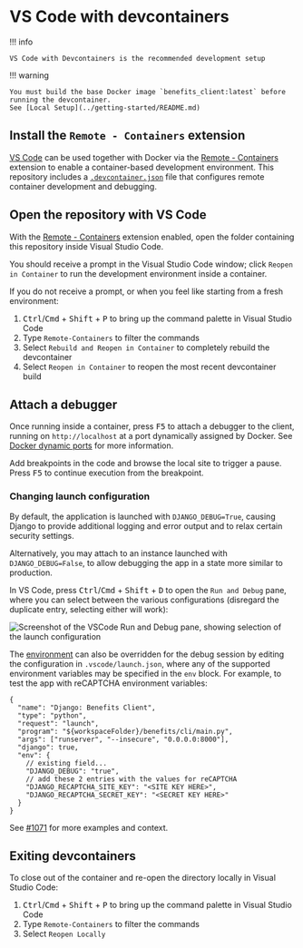 # VS Code with devcontainers

!!! info

    VS Code with Devcontainers is the recommended development setup

!!! warning

    You must build the base Docker image `benefits_client:latest` before running the devcontainer.
    See [Local Setup](../getting-started/README.md)

## Install the `Remote - Containers` extension

[VS Code][vscode] can be used together with Docker via the [Remote - Containers][vscode-containers] extension to enable a
container-based development environment. This repository includes a [`.devcontainer.json`][config-file] file that configures
remote container development and debugging.

## Open the repository with VS Code

With the [Remote - Containers][vscode-containers] extension enabled, open the folder containing this repository inside Visual
Studio Code.

You should receive a prompt in the Visual Studio Code window; click `Reopen in Container` to run the development environment
inside a container.

If you do not receive a prompt, or when you feel like starting from a fresh environment:

1. <kbd>Ctrl</kbd>/<kbd>Cmd</kbd> + <kbd>Shift</kbd> + <kbd>P</kbd> to bring up the command palette in Visual Studio Code
1. Type `Remote-Containers` to filter the commands
1. Select `Rebuild and Reopen in Container` to completely rebuild the devcontainer
1. Select `Reopen in Container` to reopen the most recent devcontainer build

## Attach a debugger

Once running inside a container, press <kbd>F5</kbd> to attach a debugger to the client, running on `http://localhost` at a port
dynamically assigned by Docker. See [Docker dynamic ports](./docker-dynamic-ports.md) for more information.

Add breakpoints in the code and browse the local site to trigger a pause. Press <kbd>F5</kbd> to continue execution from the breakpoint.

### Changing launch configuration

By default, the application is launched with `DJANGO_DEBUG=True`, causing Django to provide additional logging and error output and to relax certain security settings.

Alternatively, you may attach to an instance launched with `DJANGO_DEBUG=False`, to allow debugging the app in a state more similar to production.

In VS Code, press <kbd>Ctrl</kbd>/<kbd>Cmd</kbd> + <kbd>Shift</kbd> + <kbd>D</kbd> to open the `Run and Debug` pane, where you can select between the various configurations (disregard the duplicate entry, selecting either will work):

![Screenshot of the VSCode Run and Debug pane, showing selection of the launch configuration](img/vscode-debugger-launch-config.png)

The [environment](../configuration/environment-variables.md) can also be overridden for the debug session by editing the configuration in `.vscode/launch.json`, where any of the supported environment variables may be specified in the `env` block. For example, to test the app with reCAPTCHA environment variables:

```jsonc
{
  "name": "Django: Benefits Client",
  "type": "python",
  "request": "launch",
  "program": "${workspaceFolder}/benefits/cli/main.py",
  "args": ["runserver", "--insecure", "0.0.0.0:8000"],
  "django": true,
  "env": {
    // existing field...
    "DJANGO_DEBUG": "true",
    // add these 2 entries with the values for reCAPTCHA
    "DJANGO_RECAPTCHA_SITE_KEY": "<SITE KEY HERE>",
    "DJANGO_RECAPTCHA_SECRET_KEY": "<SECRET KEY HERE>"
  }
}
```

See [#1071](https://github.com/cal-itp/benefits/pull/1071) for more examples and context.

## Exiting devcontainers

To close out of the container and re-open the directory locally in Visual Studio Code:

1. <kbd>Ctrl</kbd>/<kbd>Cmd</kbd> + <kbd>Shift</kbd> + <kbd>P</kbd> to bring up the command palette in Visual Studio Code
1. Type `Remote-Containers` to filter the commands
1. Select `Reopen Locally`

[config-file]: https://github.com/cal-itp/benefits/blob/main/.devcontainer/devcontainer.json
[vscode]: https://code.visualstudio.com/
[vscode-containers]: https://code.visualstudio.com/docs/remote/containers
